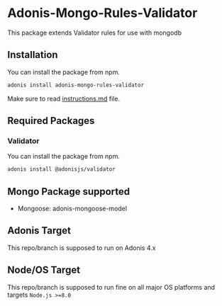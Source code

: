 # Adonis-Mongo-Rules-Validator

This package extends Validator rules for use with mongodb

## Installation
You can install the package from npm.
```bash
adonis install adonis-mongo-rules-validator
```

Make sure to read [instructions.md](instructions.md) file.

## Required Packages

### Validator
You can install the package from npm.
```bash
adonis install @adonisjs/validator
```

## Mongo Package supported

- Mongoose: adonis-mongoose-model

## Adonis Target

This repo/branch is supposed to run on Adonis 4.x

## Node/OS Target

This repo/branch is supposed to run fine on all major OS platforms and targets `Node.js >=8.0`